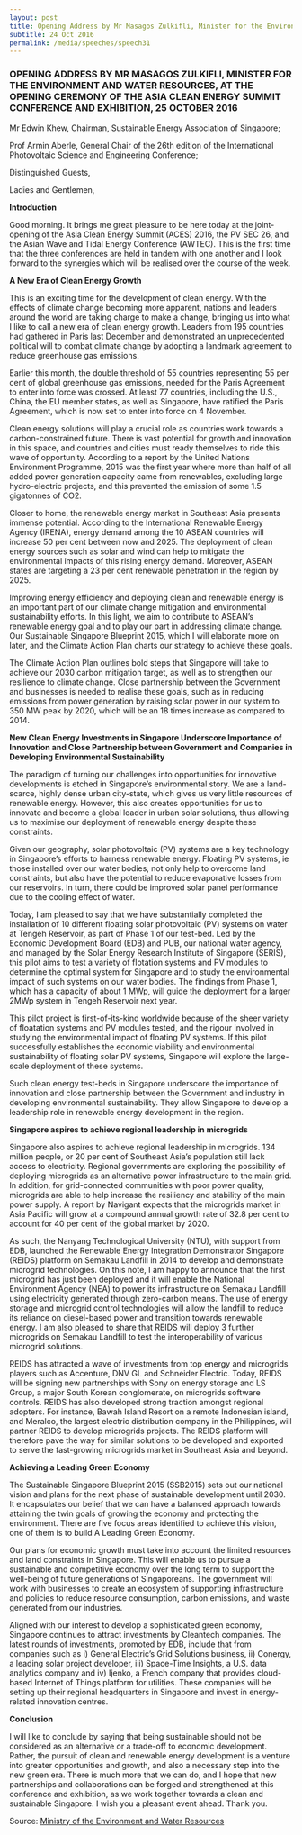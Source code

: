 ```yaml
---
layout: post
title: Opening Address by Mr Masagos Zulkifli, Minister for the Environment and Water Resources, at the Opening Ceremony of the Asia Clean Energy Summit Conference and Exhibition, 25 October 2016
subtitle: 24 Oct 2016
permalink: /media/speeches/speech31
---
```


### OPENING ADDRESS BY MR MASAGOS ZULKIFLI, MINISTER FOR THE ENVIRONMENT AND WATER RESOURCES, AT THE OPENING CEREMONY OF THE ASIA CLEAN ENERGY SUMMIT CONFERENCE AND EXHIBITION, 25 OCTOBER 2016

Mr Edwin Khew, Chairman, Sustainable Energy Association of Singapore;

Prof Armin Aberle, General Chair of the 26th edition of the International Photovoltaic Science and Engineering Conference; 

Distinguished Guests,

Ladies and Gentlemen, 

**Introduction**

Good morning. It brings me great pleasure to be here today at the joint-opening of the Asia Clean Energy Summit (ACES) 2016, the PV SEC 26, and the Asian Wave and Tidal Energy Conference (AWTEC). This is the first time that the three conferences are held in tandem with one another and I look forward to the synergies which will be realised over the course of the week. 

**A New Era of Clean Energy Growth**

This is an exciting time for the development of clean energy. With the effects of climate change becoming more apparent, nations and leaders around the world are taking charge to make a change, bringing us into what I like to call a new era of clean energy growth. Leaders from 195 countries had gathered in Paris last December and demonstrated an unprecedented political will to combat climate change by adopting a landmark agreement to reduce greenhouse gas emissions.

Earlier this month, the double threshold of 55 countries representing 55 per cent of global greenhouse gas emissions, needed for the Paris Agreement to enter into force was crossed. At least 77 countries, including the U.S., China, the EU member states, as well as Singapore, have ratified the Paris Agreement, which is now set to enter into force on 4 November.

Clean energy solutions will play a crucial role as countries work towards a carbon-constrained future. There is vast potential for growth and innovation in this space, and countries and cities must ready themselves to ride this wave of opportunity. According to a report by the United Nations Environment Programme, 2015 was the first year where more than half of all added power generation capacity came from renewables, excluding large hydro-electric projects, and this prevented the emission of some 1.5 gigatonnes of CO2.

Closer to home, the renewable energy market in Southeast Asia presents immense potential.  According to the International Renewable Energy Agency (IRENA), energy demand among the 10 ASEAN countries will increase 50 per cent between now and 2025. The deployment of clean energy sources such as solar and wind can help to mitigate the environmental impacts of this rising energy demand. Moreover, ASEAN states are targeting a 23 per cent renewable penetration in the region by 2025.

Improving energy efficiency and deploying clean and renewable energy is an important part of our climate change mitigation and environmental sustainability efforts. In this light, we aim to contribute to ASEAN’s renewable energy goal and to play our part in addressing climate change. Our Sustainable Singapore Blueprint 2015, which I will elaborate more on later, and the Climate Action Plan charts our strategy to achieve these goals.

The Climate Action Plan outlines bold steps that Singapore will take to achieve our 2030 carbon mitigation target, as well as to strengthen our resilience to climate change. Close partnership between the Government and businesses is needed to realise these goals, such as in reducing emissions from power generation by raising solar power in our system to 350 MW peak by 2020, which will be an 18 times increase as compared to 2014.

**New Clean Energy Investments in Singapore Underscore Importance of Innovation and Close Partnership between Government and Companies in Developing Environmental Sustainability**

The paradigm of turning our challenges into opportunities for innovative developments is etched in Singapore’s environmental story. We are a land-scarce, highly dense urban city-state, which gives us very little resources of renewable energy. However, this also creates opportunities for us to innovate and become a global leader in urban solar solutions, thus allowing us to maximise our deployment of renewable energy despite these constraints.

Given our geography, solar photovoltaic (PV) systems are a key technology in Singapore’s efforts to harness renewable energy. Floating PV systems, ie those installed over our water bodies, not only help to overcome land constraints, but also have the potential to reduce evaporative losses from our reservoirs.  In turn, there could be improved solar panel performance due to the cooling effect of water.

Today, I am pleased to say that we have substantially completed the installation of 10 different floating solar photovoltaic (PV) systems on water at Tengeh Reservoir, as part of Phase 1 of our test-bed. Led by the Economic Development Board (EDB) and PUB, our national water agency, and managed by the Solar Energy Research Institute of Singapore (SERIS), this pilot aims to test a variety of flotation systems and PV modules to determine the optimal system for Singapore and to study the environmental impact of such systems on our water bodies. The findings from Phase 1, which has a capacity of about 1 MWp, will guide the deployment for a larger 2MWp system in Tengeh Reservoir next year.

This pilot project is first-of-its-kind worldwide because of the sheer variety of floatation systems and PV modules tested, and the rigour involved in studying the environmental impact of floating PV systems. If this pilot successfully establishes the economic viability and environmental sustainability of floating solar PV systems, Singapore will explore the large-scale deployment of these systems.

Such clean energy test-beds in Singapore underscore the importance of innovation and close partnership between the Government and industry in developing environmental sustainability. They allow Singapore to develop a leadership role in renewable energy development in the region.

**Singapore aspires to achieve regional leadership in microgrids**

Singapore also aspires to achieve regional leadership in microgrids. 134 million people, or 20 per cent of Southeast Asia’s population still lack access to electricity. Regional governments are exploring the possibility of deploying microgrids as an alternative power infrastructure to the main grid. In addition, for grid-connected communities with poor power quality, microgrids are able to help increase the resiliency and stability of the main power supply. A report by Navigant expects that the microgrids market in Asia Pacific will grow at a compound annual growth rate of 32.8 per cent to account for 40 per cent of the global market by 2020.

As such, the Nanyang Technological University (NTU), with support from EDB, launched the Renewable Energy Integration Demonstrator Singapore (REIDS) platform on Semakau Landfill in 2014 to develop and demonstrate microgrid technologies. On this note, I am happy to announce that the first microgrid has just been deployed and it will enable the National Environment Agency (NEA) to power its infrastructure on Semakau Landfill using electricity generated through zero-carbon means. The use of energy storage and microgrid control technologies will allow the landfill to reduce its reliance on diesel-based power and transition towards renewable energy. I am also pleased to share that REIDS will deploy 3 further microgrids on Semakau Landfill to test the interoperability of various microgrid solutions.

REIDS has attracted a wave of investments from top energy and microgrids players such as Accenture, DNV GL and Schneider Electric. Today, REIDS will be signing new partnerships with Sony on energy storage and LS Group, a major South Korean conglomerate, on microgrids software controls. REIDS has also developed strong traction amongst regional adopters. For instance, Bawah Island Resort on a remote Indonesian island, and Meralco, the largest electric distribution company in the Philippines, will partner REIDS to develop microgrids projects. The REIDS platform will therefore pave the way for similar solutions to be developed and exported to serve the fast-growing microgrids market in Southeast Asia and beyond.

**Achieving a Leading Green Economy**

The Sustainable Singapore Blueprint 2015 (SSB2015) sets out our national vision and plans for the next phase of sustainable development until 2030. It encapsulates our belief that we can have a balanced approach towards attaining the twin goals of growing the economy and protecting the environment. There are five focus areas identified to achieve this vision, one of them is to build A Leading Green Economy.

Our plans for economic growth must take into account the limited resources and land constraints in Singapore. This will enable us to pursue a sustainable and competitive economy over the long term to support the well-being of future generations of Singaporeans. The government will work with businesses to create an ecosystem of supporting infrastructure and policies to reduce resource consumption, carbon emissions, and waste generated from our industries.

Aligned with our interest to develop a sophisticated green economy, Singapore continues to attract investments by Cleantech companies. The latest rounds of investments, promoted by EDB, include that from companies such as  i)  General Electric’s Grid Solutions business,  ii)  Conergy, a leading solar project developer,  iii)  Space-Time Insights, a U.S. data analytics company and  iv)  Ijenko, a French company that provides cloud-based Internet of Things platform for utilities. These companies will be setting up their regional headquarters in Singapore and invest in energy-related innovation centres.

**Conclusion**

I will like to conclude by saying that being sustainable should not be considered as an alternative or a trade-off to economic development. Rather, the pursuit of clean and renewable energy development is a venture into greater opportunities and growth, and also a necessary step into the new green era. There is much more that we can do, and I hope that new partnerships and collaborations can be forged and strengthened at this conference and exhibition, as we work together towards a clean and sustainable Singapore. I wish you a pleasant event ahead. Thank you.

Source: [<a href="https://www.mewr.gov.sg/news/opening-address-by-mr-masagos-zulkifli--minister-for-the-environment-and-water-resources--at-the-opening-ceremony-of-the-asia-clean-energy-summit-conference-and-exhibition--25-october-2016" target="_blank">Ministry of the Environment and Water Resources</a>](https://www.mewr.gov.sg/news/opening-address-by-mr-masagos-zulkifli--minister-for-the-environment-and-water-resources--at-the-opening-ceremony-of-the-asia-clean-energy-summit-conference-and-exhibition--25-october-2016)

